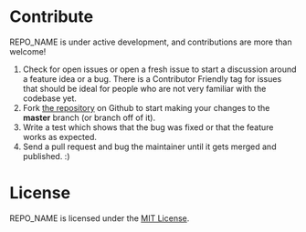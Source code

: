 # Contribute

REPO_NAME is under active development, and contributions are 
more than welcome!

1.  Check for open issues or open a fresh issue to start a discussion
    around a feature idea or a bug. There is a Contributor Friendly tag
    for issues that should be ideal for people who are not very familiar
    with the codebase yet.
2.  Fork [the repository][] on Github to start making your changes to
    the **master** branch (or branch off of it).
3.  Write a test which shows that the bug was fixed or that the feature
    works as expected.
4.  Send a pull request and bug the maintainer until it gets merged and
    published. :)

# License

REPO_NAME is licensed under the [MIT License][].

  [the repository]: https://github.com/ccr5/REPO_NAME
  [MIT License]: https://opensource.org/licenses/MIT